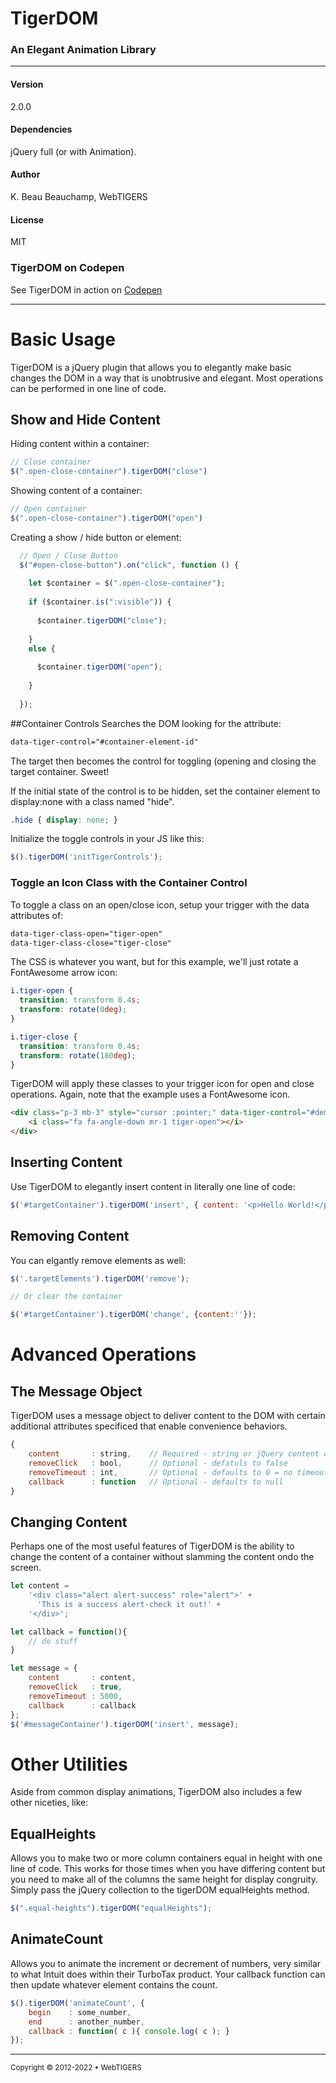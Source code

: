 # TigerDOM
### An Elegant Animation Library

---

#### Version
2.0.0

#### Dependencies
jQuery full (or with Animation).

#### Author
K. Beau Beauchamp, WebTIGERS

#### License
MIT

### TigerDOM on Codepen
See TigerDOM in action on [Codepen](https://codepen.io/webtigers/pen/wvPNyOa)

---

# Basic Usage
TigerDOM is a jQuery plugin that allows you to elegantly make basic changes the DOM in a way that is unobtrusive 
and elegant. Most operations can be performed in one line of code.

## Show and Hide Content

Hiding content within a container:
```javascript
// Close container
$(".open-close-container").tigerDOM("close")
```

Showing content of a container:
```javascript
// Open container
$(".open-close-container").tigerDOM("open")
```
Creating a show / hide button or element:
```javascript
  // Open / Close Button
  $("#open-close-button").on("click", function () {
      
    let $container = $(".open-close-container");
    
    if ($container.is(":visible")) {
        
      $container.tigerDOM("close");
      
    } 
    else {
        
      $container.tigerDOM("open");
      
    }
    
  });
```

##Container Controls
Searches the DOM looking for the attribute:
````html 
data-tiger-control="#container-element-id"
```` 
The target then becomes the control for toggling (opening and closing the target container. Sweet!
 
If the initial state of the control is to be hidden, set the container element to display:none
with a class named "hide".
```css
.hide { display: none; }
``` 
Initialize the toggle controls in your JS like this:
```javascript
$().tigerDOM('initTigerControls');
``` 
### Toggle an Icon Class with the Container Control 
To toggle a class on an open/close icon, setup your trigger with the data attributes of:
```html
data-tiger-class-open="tiger-open" 
data-tiger-class-close="tiger-close"
```
The CSS is whatever you want, but for this example, we'll just rotate a FontAwesome arrow icon:
````css
i.tiger-open {
  transition: transform 0.4s;
  transform: rotate(0deg);
}

i.tiger-close {
  transition: transform 0.4s;
  transform: rotate(180deg);
}
````
TigerDOM will apply these classes to your trigger icon for open and close operations. Again, note that the example uses a 
FontAwesome icon.
```html
<div class="p-3 mb-3" style="cursor :pointer;" data-tiger-control="#demo-container" data-tiger-class-open="tiger-open" data-tiger-class-close="tiger-close">
    <i class="fa fa-angle-down mr-1 tiger-open"></i>
</div>
``` 

## Inserting Content
Use TigerDOM to elegantly insert content in literally one line of code:
````javascript
$('#targetContainer').tigerDOM('insert', { content: '<p>Hello World!</p>' });
````

## Removing Content
You can elgantly remove elements as well:
```javascript
$('.targetElements').tigerDOM('remove');

// Or clear the container

$('#targetContainer').tigerDOM('change', {content:''});
```

# Advanced Operations

## The Message Object
TigerDOM uses a message object to deliver content to the DOM with certain additional attributes specificed 
that enable convenience behaviors.
```javascript
{ 
    content       : string,    // Required - string or jQuery content object
    removeClick   : bool,      // Optional - defatuls to false
    removeTimeout : int,       // Optional - defaults to 0 = no timeout
    callback      : function   // Optional - defaults to null
}
```

## Changing Content
Perhaps one of the most useful features of TigerDOM is the ability to change the content of a container without 
slamming the content ondo the screen.

```javascript
let content = 
    '<div class="alert alert-success" role="alert">' +
      'This is a success alert-check it out!' +
    '</div>';

let callback = function(){ 
    // do stuff
}

let message = { 
    content       : content,
    removeClick   : true,
    removeTimeout : 5000,
    callback      : callback
};
$('#messageContainer').tigerDOM('insert', message);
```

# Other Utilities
Aside from common display animations, TigerDOM also includes a few other niceties, like:
## EqualHeights
Allows you to make two or more column containers equal in height with one line of code. This works for those times
when you have differing content but you need to make all of the columns the same height for display congruity. 
Simply pass the jQuery collection to the tigerDOM equalHeights method.
```javascript
$(".equal-heights").tigerDOM("equalHeights");
```

## AnimateCount
Allows you to animate the increment or decrement of numbers, very similar to what Intuit does within their 
TurboTax product. Your callback function can then update whatever element contains the count.

```javascript
$().tigerDOM('animateCount', {
    begin    : some_number,
    end      : another_number, 
    callback : function( c ){ console.log( c ); }
});
```
---
<sub>Copyright &copy; 2012-2022 &bull; WebTIGERS</sub>
